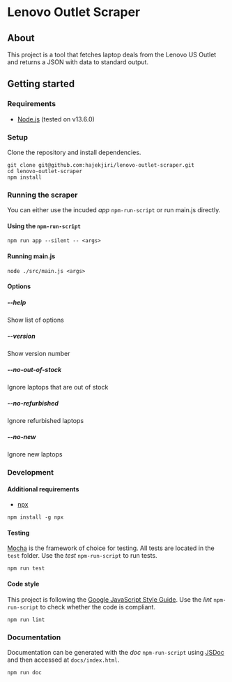 # Lenovo Outlet Scraper
## About
This project is a tool that fetches laptop deals from the Lenovo US Outlet and returns a JSON with data to standard output.

## Getting started
### Requirements
* [Node.js](https://nodejs.org/en/) (tested on v13.6.0)

### Setup
Clone the repository and install dependencies.
```
git clone git@github.com:hajekjiri/lenovo-outlet-scraper.git
cd lenovo-outlet-scraper
npm install
```

### Running the scraper
You can either use the incuded *app* `npm-run-script` or run main.js directly.

#### Using the `npm-run-script`
```
npm run app --silent -- <args>
```

#### Running main.js
```
node ./src/main.js <args>
```

#### Options
##### --help
Show list of options
##### --version
Show version number
##### --no-out-of-stock
Ignore laptops that are out of stock
##### --no-refurbished
Ignore refurbished laptops
##### --no-new
Ignore new laptops

### Development
#### Additional requirements
* [npx](https://www.npmjs.com/package/npx)
```
npm install -g npx
```

#### Testing
[Mocha](https://mochajs.org/) is the framework of choice for testing. All tests are located in the `test` folder. Use the *test* `npm-run-script` to run tests.
```
npm run test
```

#### Code style
This project is following the [Google JavaScript Style Guide](https://google.github.io/styleguide/jsguide.html). Use the *lint* `npm-run-script` to check whether the code is compliant.
```
npm run lint
```

### Documentation
Documentation can be generated with the *doc* `npm-run-script` using [JSDoc](https://jsdoc.app/) and then accessed at `docs/index.html`.
```
npm run doc
```
